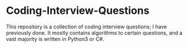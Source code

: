 # Coding-Interview-Questions
This repository is a collection of coding interview questions; I have previously done. It mostly contains algorithms to certain questions, and a vast majority is written in Python3 or C#. 
